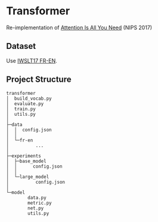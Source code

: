 # Transformer
Re-implementation of [Attention Is All You Need](https://papers.nips.cc/paper/7181-attention-is-all-you-need.pdf) (NIPS 2017)

## Dataset

Use [IWSLT17 FR-EN](https://wit3.fbk.eu/archive/2017-01-trnted/texts/fr/en/fr-en.tgz).

## Project Structure

```
transformer
│  build_vocab.py
│  evaluate.py
│  train.py
│  utils.py
│
├─data
│  │  config.json
│  │
│  └─fr-en
│          ...
│
├─experiments
│  ├─base_model
│  │      config.json
│  │
│  └─large_model
│          config.json
│
└─model
        data.py
        metric.py
        net.py
        utils.py
```

